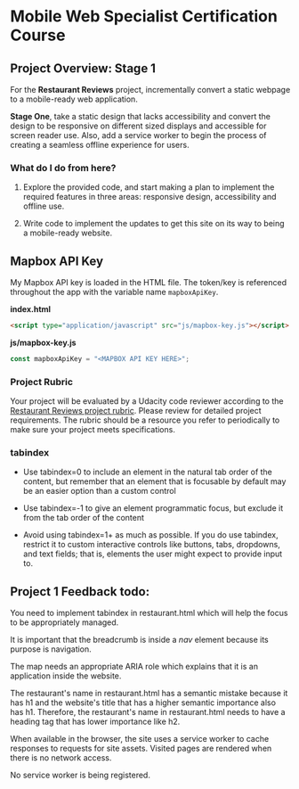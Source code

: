 # Mobile Web Specialist Certification Course

## Project Overview: Stage 1

For the **Restaurant Reviews** project, incrementally convert a static webpage to a mobile-ready web application.

**Stage One**, take a static design that lacks accessibility and convert the design to be responsive on different sized displays and accessible for screen reader use. Also, add a service worker to begin the process of creating a seamless offline experience for users.

### What do I do from here?

1. Explore the provided code, and start making a plan to implement the required features in three areas: responsive design, accessibility and offline use.

2. Write code to implement the updates to get this site on its way to being a mobile-ready website.

## Mapbox API Key

My Mapbox API key is loaded in the HTML file. The token/key is referenced throughout the app with the
variable name `mapboxApiKey`.

**index.html**

```html
<script type="application/javascript" src="js/mapbox-key.js"></script>
```

**js/mapbox-key.js**

```js
const mapboxApiKey = "<MAPBOX API KEY HERE>";
```

### Project Rubric

Your project will be evaluated by a Udacity code reviewer according to the [Restaurant Reviews project rubric](https://review.udacity.com/#!/rubrics/1090/view). Please review for detailed project requirements. The rubric should be a resource you refer to periodically to make sure your project meets specifications.

### tabindex

- Use tabindex=0 to include an element in the natural tab order of the content, but remember that an element that is focusable by default may be an easier option than a custom control

- Use tabindex=-1 to give an element programmatic focus, but exclude it from the tab order of the content

- Avoid using tabindex=1+ as much as possible. If you do use tabindex, restrict it to custom interactive controls like buttons, tabs, dropdowns, and text fields; that is, elements the user might expect to provide input to.

## Project 1 Feedback todo:

You need to implement tabindex in restaurant.html which will help the focus to be appropriately managed.

It is important that the breadcrumb is inside a _nav_ element because its purpose is navigation.

The map needs an appropriate ARIA role which explains that it is an application inside the website.

The restaurant's name in restaurant.html has a semantic mistake because it has h1 and the website's title that has a higher semantic importance also has h1. Therefore, the restaurant's name in restaurant.html needs to have a heading tag that has lower importance like h2.

When available in the browser, the site uses a service worker to cache responses to requests for site assets. Visited pages are rendered when there is no network access.

No service worker is being registered.

